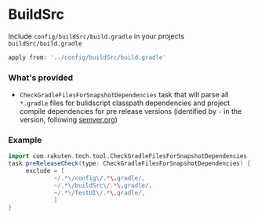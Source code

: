 # BuildSrc
Include `config/buildSrc/build.gradle` in your projects `buildSrc/build.gradle`

```groovy
apply from: '../config/buildSrc/build.gradle'
```

### What's provided

* `CheckGradleFilesForSnapshotDependencies` task that will parse all `*.gradle` files for bulidscript classpath dependencies and project compile dependencies for pre release versions (identified by `-` in the version, following [semver.org](http://semver.org/))

### Example

```groovy
import com.rakuten.tech.tool.CheckGradleFilesForSnapshotDependencies
task preReleaseCheck(type: CheckGradleFilesForSnapshotDependencies) {
     exclude = [
             ~/.*\/config\/.*\.gradle/,
             ~/.*\/buildSrc\/.*\.gradle/,
             ~/.*\/TestUI\/.*\.gradle/,
             ]
}
```